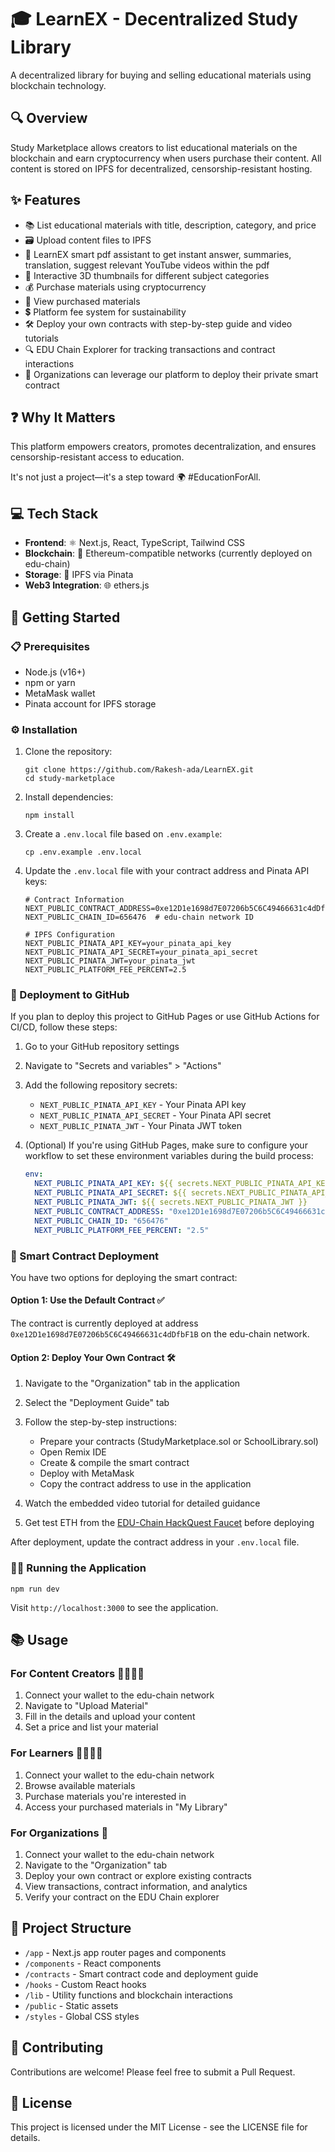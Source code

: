 # 🎓 LearnEX - Decentralized Study Library

A decentralized library for buying and selling educational materials using blockchain technology.

## 🔍 Overview

Study Marketplace allows creators to list educational materials on the blockchain and earn cryptocurrency when users purchase their content. All content is stored on IPFS for decentralized, censorship-resistant hosting.

## ✨ Features

- 📚 List educational materials with title, description, category, and price
- 🗃️ Upload content files to IPFS
- 🤖 LearnEX smart pdf assistant to get instant answer, summaries, translation, suggest relevant YouTube videos within the pdf
- 🔄 Interactive 3D thumbnails for different subject categories
- 💰 Purchase materials using cryptocurrency
- 📖 View purchased materials
- 💲 Platform fee system for sustainability
- 🛠️ Deploy your own contracts with step-by-step guide and video tutorials
- 🔍 EDU Chain Explorer for tracking transactions and contract interactions
- 🏢 Organizations can leverage our platform to deploy their private smart contract

## ❓ Why It Matters

This platform empowers creators, promotes decentralization, and ensures censorship-resistant access to education.

It's not just a project—it's a step toward 🌍 #EducationForAll.

## 💻 Tech Stack

- **Frontend**: ⚛️ Next.js, React, TypeScript, Tailwind CSS
- **Blockchain**: 🔗 Ethereum-compatible networks (currently deployed on edu-chain)
- **Storage**: 📂 IPFS via Pinata
- **Web3 Integration**: 🌐 ethers.js

## 🚀 Getting Started

### 📋 Prerequisites

- Node.js (v16+)
- npm or yarn
- MetaMask wallet
- Pinata account for IPFS storage

### ⚙️ Installation

1. Clone the repository:

   ```
   git clone https://github.com/Rakesh-ada/LearnEX.git
   cd study-marketplace
   ```

2. Install dependencies:

   ```
   npm install
   ```

3. Create a `.env.local` file based on `.env.example`:

   ```
   cp .env.example .env.local
   ```

4. Update the `.env.local` file with your contract address and Pinata API keys:

   ```
   # Contract Information
   NEXT_PUBLIC_CONTRACT_ADDRESS=0xe12D1e1698d7E07206b5C6C49466631c4dDfbF1B
   NEXT_PUBLIC_CHAIN_ID=656476  # edu-chain network ID

   # IPFS Configuration
   NEXT_PUBLIC_PINATA_API_KEY=your_pinata_api_key
   NEXT_PUBLIC_PINATA_API_SECRET=your_pinata_api_secret
   NEXT_PUBLIC_PINATA_JWT=your_pinata_jwt
   NEXT_PUBLIC_PLATFORM_FEE_PERCENT=2.5
   ```

### 🔄 Deployment to GitHub

If you plan to deploy this project to GitHub Pages or use GitHub Actions for CI/CD, follow these steps:

1. Go to your GitHub repository settings

2. Navigate to "Secrets and variables" > "Actions"

3. Add the following repository secrets:

   * `NEXT_PUBLIC_PINATA_API_KEY` - Your Pinata API key
   * `NEXT_PUBLIC_PINATA_API_SECRET` - Your Pinata API secret
   * `NEXT_PUBLIC_PINATA_JWT` - Your Pinata JWT token

4. (Optional) If you're using GitHub Pages, make sure to configure your workflow to set these environment variables during the build process:

   ```yaml
   env:
     NEXT_PUBLIC_PINATA_API_KEY: ${{ secrets.NEXT_PUBLIC_PINATA_API_KEY }}
     NEXT_PUBLIC_PINATA_API_SECRET: ${{ secrets.NEXT_PUBLIC_PINATA_API_SECRET }}
     NEXT_PUBLIC_PINATA_JWT: ${{ secrets.NEXT_PUBLIC_PINATA_JWT }}
     NEXT_PUBLIC_CONTRACT_ADDRESS: "0xe12D1e1698d7E07206b5C6C49466631c4dDfbF1B"
     NEXT_PUBLIC_CHAIN_ID: "656476"
     NEXT_PUBLIC_PLATFORM_FEE_PERCENT: "2.5"
   ```

### 📝 Smart Contract Deployment

You have two options for deploying the smart contract:

#### Option 1: Use the Default Contract ✅

The contract is currently deployed at address `0xe12D1e1698d7E07206b5C6C49466631c4dDfbF1B` on the edu-chain network.

#### Option 2: Deploy Your Own Contract 🛠️

1. Navigate to the "Organization" tab in the application
2. Select the "Deployment Guide" tab
3. Follow the step-by-step instructions:

   * Prepare your contracts (StudyMarketplace.sol or SchoolLibrary.sol)
   * Open Remix IDE
   * Create & compile the smart contract
   * Deploy with MetaMask
   * Copy the contract address to use in the application
4. Watch the embedded video tutorial for detailed guidance
5. Get test ETH from the [EDU-Chain HackQuest Faucet](https://www.hackquest.io/faucets/656476) before deploying

After deployment, update the contract address in your `.env.local` file.

### 🏃‍♂️ Running the Application

```
npm run dev
```

Visit `http://localhost:3000` to see the application.

## 📚 Usage

### For Content Creators 👨‍🏫👩‍🏫

1. Connect your wallet to the edu-chain network
2. Navigate to "Upload Material"
3. Fill in the details and upload your content
4. Set a price and list your material

### For Learners 👨‍🎓👩‍🎓

1. Connect your wallet to the edu-chain network
2. Browse available materials
3. Purchase materials you're interested in
4. Access your purchased materials in "My Library"

### For Organizations 🏢

1. Connect your wallet to the edu-chain network
2. Navigate to the "Organization" tab
3. Deploy your own contract or explore existing contracts
4. View transactions, contract information, and analytics
5. Verify your contract on the EDU Chain explorer

## 📁 Project Structure

* `/app` - Next.js app router pages and components
* `/components` - React components
* `/contracts` - Smart contract code and deployment guide
* `/hooks` - Custom React hooks
* `/lib` - Utility functions and blockchain interactions
* `/public` - Static assets
* `/styles` - Global CSS styles

## 🤝 Contributing

Contributions are welcome! Please feel free to submit a Pull Request.

## 📜 License

This project is licensed under the MIT License - see the LICENSE file for details.